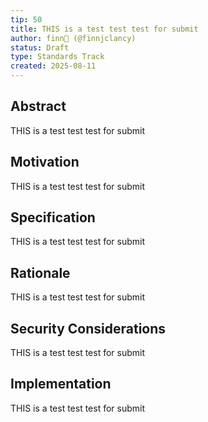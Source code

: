 ```yaml
---
tip: 50
title: THIS is a test test test for submit
author: finn🥛 (@finnjclancy)
status: Draft
type: Standards Track
created: 2025-08-11
---
```


## Abstract

THIS is a test test test for submit

## Motivation

THIS is a test test test for submit

## Specification

THIS is a test test test for submit

## Rationale

THIS is a test test test for submit

## Security Considerations

THIS is a test test test for submit

## Implementation

THIS is a test test test for submit